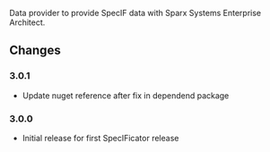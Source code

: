 ﻿Data provider to provide SpecIF data with Sparx Systems Enterprise Architect.

## Changes

### 3.0.1
* Update nuget reference after fix in dependend package

### 3.0.0
* Initial release for first SpecIFicator release